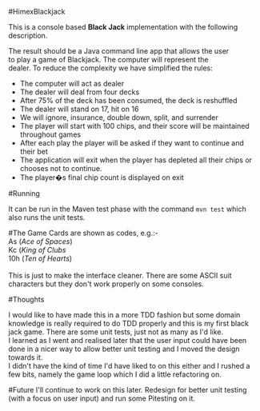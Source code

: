#HimexBlackjack

This is a console based <b>Black Jack</b> implementation with the following description.

 The result should be a Java command line app that allows the user<br/>
to play a game of Blackjack. The computer will represent the<br/>
dealer. To reduce the complexity we have simplified the rules:<br/>

<ul>
  <li> The computer will act as dealer
  <li> The dealer will deal from four decks
  <li> After 75% of the deck has been consumed, the deck is reshuffled
  <li> The dealer will stand on 17, hit on 16
  <li> We will ignore, insurance, double down, split, and surrender
  <li> The player will start with 100 chips, and their score will be maintained throughout games
  <li> After each play the player will be asked if they want to continue and their bet
  <li> The application will exit when the player has depleted all their chips or chooses not to continue.
  <li> The player�s final chip count is displayed on exit
</ul>

#Running

  It can be run in the Maven test phase with the command ```mvn test``` which also runs the unit tests.

#The Game
 Cards are shown as codes, e.g.:-<br/>
  As (<i>Ace of Spaces</i>)<br/>
  Kc (<i>King of Clubs</i><br/>
  10h (<i>Ten of Hearts</i>)<br/>
  <br/>
 This is just to make the interface cleaner.  There are some ASCII suit characters but they don't work properly on some consoles.

#Thoughts

 I would like to have made this in a more TDD fashion but some domain knowledge is really required to do TDD properly and this is my first
 black jack game.  There are some unit tests, just not as many as I'd like.<br/>
 I learned as I went and realised later that the user input could have  been done in a nicer way to allow better unit testing and I moved the design towards it.<br/>
 I didn't have the kind of time I'd have liked to on this either and  I rushed a few bits, namely the game loop which I did a little refactoring on.<br/>

 #Future
 I'll continue to work on this later.  Redesign for better unit testing (with a focus on user input) and run some Pitesting on it.